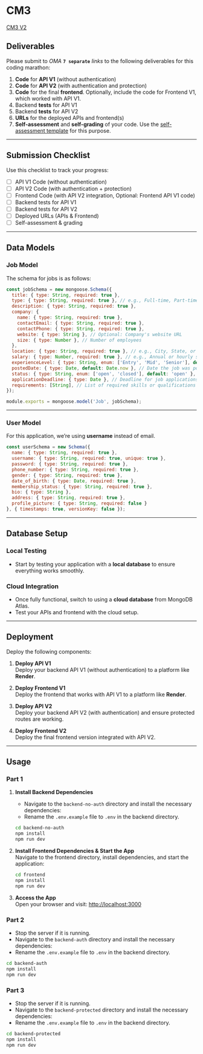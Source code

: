 # CM3

[CM3 V2](https://cm3-gr2-v2.onrender.com/)

## Deliverables

Please submit to *OMA* **`7 separate`** *links* to the following deliverables for this coding marathon:

1. **Code** for **API V1** (without authentication)
2. **Code** for **API V2** (with authentication and protection)
3. **Code** for the final **frontend**. Optionally, include the code for Frontend V1, which worked with API V1.
4. Backend **tests** for API V1
5. Backend **tests** for API V2
6. **URLs** for the deployed APIs and frontend(s)
7. **Self-assessment** and **self-grading** of your code. Use the [self-assessment template](./cm-template.md) for this purpose.

---

## Submission Checklist

Use this checklist to track your progress:

- [ ] API V1 Code (without authentication)
- [ ] API V2 Code (with authentication + protection)
- [ ] Frontend Code (with API V2 integration, Optional: Frontend API V1 code)
- [ ] Backend tests for API V1
- [ ] Backend tests for API V2
- [ ] Deployed URLs (APIs & Frontend)
- [ ] Self-assessment & grading

---

## Data Models

### Job Model

The schema for jobs is as follows:

```js
const jobSchema = new mongoose.Schema({
  title: { type: String, required: true },
  type: { type: String, required: true }, // e.g., Full-time, Part-time, Contract
  description: { type: String, required: true },
  company: {
    name: { type: String, required: true },
    contactEmail: { type: String, required: true },
    contactPhone: { type: String, required: true },
    website: { type: String }, // Optional: Company's website URL
    size: { type: Number }, // Number of employees
  },
  location: { type: String, required: true }, // e.g., City, State, or Remote
  salary: { type: Number, required: true }, // e.g., Annual or hourly salary
  experienceLevel: { type: String, enum: ['Entry', 'Mid', 'Senior'], default: 'Entry' }, // Experience level
  postedDate: { type: Date, default: Date.now }, // Date the job was posted
  status: { type: String, enum: ['open', 'closed'], default: 'open' }, // Job status (open/closed)
  applicationDeadline: { type: Date }, // Deadline for job applications  
  requirements: [String], // List of required skills or qualifications
});

module.exports = mongoose.model('Job', jobSchema);
```

---

### User Model

For this application, we’re using **username** instead of email.

```js
const userSchema = new Schema({
  name: { type: String, required: true },
  username: { type: String, required: true, unique: true },
  password: { type: String, required: true },
  phone_number: { type: String, required: true },
  gender: { type: String, required: true },
  date_of_birth: { type: Date, required: true },
  membership_status: { type: String, required: true },
  bio: { type: String },
  address: { type: String, required: true },
  profile_picture: { type: String, required: false }
}, { timestamps: true, versionKey: false });
```

---

## Database Setup

### Local Testing
- Start by testing your application with a **local database** to ensure everything works smoothly.

### Cloud Integration
- Once fully functional, switch to using a **cloud database** from MongoDB Atlas.
- Test your APIs and frontend with the cloud setup.

---

## Deployment

Deploy the following components:

1. **Deploy API V1**  
   Deploy your backend API V1 (without authentication) to a platform like **Render**.

2. **Deploy Frontend V1**  
   Deploy the frontend that works with API V1 to a platform like **Render**.

3. **Deploy API V2**  
   Deploy your backend API V2 (with authentication) and ensure protected routes are working.

4. **Deploy Frontend V2**  
   Deploy the final frontend version integrated with API V2.

---

## Usage

### Part 1

1. **Install Backend Dependencies**  
   
   - Navigate to the `backend-no-auth` directory and install the necessary dependencies:
   - Rename the `.env.example` file to `.env` in the backend directory.   
   ```sh
   cd backend-no-auth 
   npm install
   npm run dev
   ```

2. **Install Frontend Dependencies & Start the App**  
   Navigate to the frontend directory, install dependencies, and start the application:
   ```sh
   cd frontend
   npm install
   npm run dev
   ```

4. **Access the App**  
   Open your browser and visit: [http://localhost:3000](http://localhost:3000)
   

### Part 2

   - Stop the server if it is running.
   - Navigate to the `backend-auth` directory and install the necessary dependencies:
   - Rename the `.env.example` file to `.env` in the backend directory.
   ```sh
   cd backend-auth 
   npm install
   npm run dev
   ```

### Part 3

   - Stop the server if it is running.
   - Navigate to the `backend-protected` directory and install the necessary dependencies:
   - Rename the `.env.example` file to `.env` in the backend directory.
   ```sh
   cd backend-protected 
   npm install
   npm run dev
   ```
